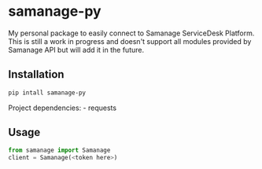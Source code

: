 # samanage-py 

My personal package to easily connect to Samanage ServiceDesk Platform. This is still a work in progress and doesn't support all modules provided by Samanage API but will add it in the future.


## Installation
```bash
pip intall samanage-py
```

Project dependencies:
    - requests

## Usage
```python
from samanage import Samanage
client = Samanage(<token here>)
```